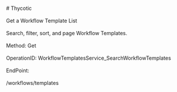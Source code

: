 <br>#     Thycotic</br>
<br>Get a Workflow Template List</br>
<br>Search, filter, sort, and page Workflow Templates.</br>
<br>Method: Get</br>
<br>OperationID: WorkflowTemplatesService_SearchWorkflowTemplates</br>
<br>EndPoint:</br>
<br>/workflows/templates</br>
